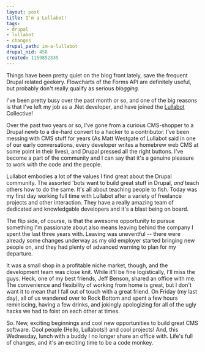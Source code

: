 ```yaml
--- 
layout: post
title: I'm a Lullabot!
tags: 
- drupal
- lullabot
- changes
drupal_path: im-a-lullabot
drupal_nid: 458
created: 1159852335
---
```

Things have been pretty quiet on the blog front lately, save the frequent Drupal related geekery. Flowcharts of the Forms API are definitely useful, but probably don't really qualify as serious <i>blogging.</i>

I've been pretty busy over the past month or so, and one of the big reasons is that I've left my job as a .Net developer, and have joined the <a href="http://www.lullabot.com">Lullabot</a> Collective!

Over the past two years or so, I've gone from a curious CMS-shopper to a Drupal newb to a die-hard convert to a hacker to a contributor. I've been messing with CMS stuff for years (As Matt Westgate of Lullabot said in one of our early conversations, every developer writes a homebrew web CMS at some point in their lives), and Drupal pressed all the right buttons. I've become a part of the community and I can say that it's a genuine pleasure to work with the code and the people.

Lullabot embodies a lot of the values I find great about the Drupal community. The assorted 'bots want to build great stuff in Drupal, <i>and</i> teach others how to do the same. It's all about teaching people to fish. Today was my first day working full time with Lullabot after a variety of freelance projects and other interaction. They have a really amazing team of dedicated and knowledgable developers and it's a blast being on board.

The flip side, of course, is that the awesome opportunity to pursue something I'm passionate about also means leaving behind the company I spent the last three years with. Leaving was uneventful -- there were already some changes underway as my old employer started bringing new people on, and they had plenty of advanced warning to plan for my departure.

It was a small shop in a profitable niche market, though, and the development team was close knit. While it'll be fine logistically, I'll miss the guys. Heck, one of my best friends, Jeff Benson, shared an office with me. The convenience and flexibility of working from home is great, but I don't want it to mean that I fall out of touch with a great friend. On Friday (my last day), all of us wandered over to Rock Bottom and spent a few hours reminiscing, having a few drinks, and jokingly apologizing for all of the ugly hacks we had to foist on each other at times.

So. New, exciting beginnings and cool new opportunities to build great CMS software. Cool people (Hello, Lullabots!) and cool projects! And, this Wednesday, lunch with a buddy I no longer share an office with. Life's full of changes, and it's an exciting time to be a code monkey.
